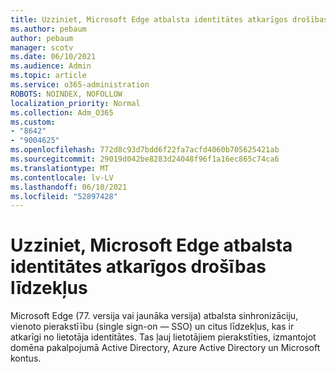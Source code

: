 ```yaml
---
title: Uzziniet, Microsoft Edge atbalsta identitātes atkarīgos drošības līdzekļus
ms.author: pebaum
author: pebaum
manager: scotv
ms.date: 06/10/2021
ms.audience: Admin
ms.topic: article
ms.service: o365-administration
ROBOTS: NOINDEX, NOFOLLOW
localization_priority: Normal
ms.collection: Adm_O365
ms.custom:
- "8642"
- "9004625"
ms.openlocfilehash: 772d8c93d7bdd6f22fa7acfd4060b705625421ab
ms.sourcegitcommit: 29019d042be8283d24048f96f1a16ec865c74ca6
ms.translationtype: MT
ms.contentlocale: lv-LV
ms.lasthandoff: 06/10/2021
ms.locfileid: "52897428"
---
```

# <a name="learn-how-microsoft-edge-supports-identity-dependent-security-features"></a>Uzziniet, Microsoft Edge atbalsta identitātes atkarīgos drošības līdzekļus

Microsoft Edge (77. versija vai jaunāka versija) atbalsta sinhronizāciju, vienoto pierakstīību (single sign-on — SSO) un citus līdzekļus, kas ir atkarīgi no lietotāja identitātes. Tas ļauj lietotājiem pierakstīties, izmantojot domēna pakalpojumā Active Directory, Azure Active Directory un Microsoft kontus.
